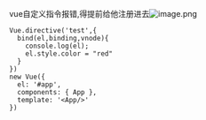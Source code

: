 vue自定义指令报错,得提前给他注册进去![image.png](https://cdn.nlark.com/yuque/0/2023/png/26798000/1683680609471-d936fcd3-9a92-4a21-923c-46e4e96fab3f.png#averageHue=%23fee7e4&clientId=uea0edba7-5233-4&from=paste&height=543&id=u8db78211&originHeight=543&originWidth=443&originalType=binary&ratio=1&rotation=0&showTitle=false&size=42117&status=done&style=none&taskId=ua50fe3b4-201f-4961-a1cb-e16e8500675&title=&width=443)

```vue
Vue.directive('test',{
  bind(el,binding,vnode){
    console.log(el);
    el.style.color = "red"
  }
})
new Vue({
  el: '#app',
  components: { App },
  template: '<App/>'
})
```
